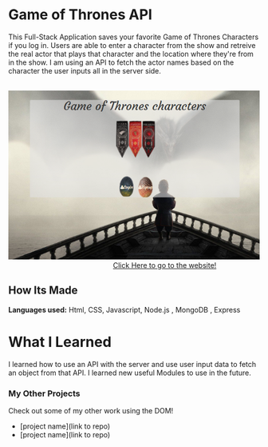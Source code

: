 # Game of Thrones API
This Full-Stack Application saves your favorite Game of Thrones Characters if you log in. Users are able to enter a character from the show and retreive the real actor that plays that character and the location where they're from in the show. I am using an API to fetch the actor names based on the character the user inputs all in the server side.
 
&emsp;
![Screenshot](gotLogin.png)
&emsp;&emsp;&emsp;&emsp;&emsp;&emsp;&emsp;&emsp;&emsp;&emsp;&emsp;&emsp;&emsp;&emsp;&emsp;[Click Here to go to the website!](https://game-of-thronesapi.herokuapp.com/)
## How Its Made 
**Languages used:** Html, CSS, Javascript, Node.js , MongoDB , Express
# What I Learned
I learned how to use an API with the server and use user input data to fetch an object from that API. I learned new useful Modules to use in the future. 
### My Other Projects 
Check out some of my other work using the DOM!
* [project name](link to repo)
* [project name](link to repo)
